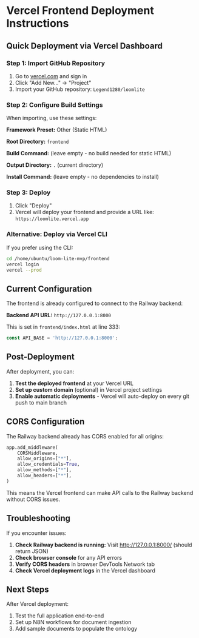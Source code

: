 # Vercel Frontend Deployment Instructions

## Quick Deployment via Vercel Dashboard

### Step 1: Import GitHub Repository
1. Go to [vercel.com](https://vercel.com) and sign in
2. Click "Add New..." → "Project"
3. Import your GitHub repository: `Legend1280/loomlite`

### Step 2: Configure Build Settings
When importing, use these settings:

**Framework Preset:** Other (Static HTML)

**Root Directory:** `frontend`

**Build Command:** (leave empty - no build needed for static HTML)

**Output Directory:** `.` (current directory)

**Install Command:** (leave empty - no dependencies to install)

### Step 3: Deploy
1. Click "Deploy"
2. Vercel will deploy your frontend and provide a URL like: `https://loomlite.vercel.app`

### Alternative: Deploy via Vercel CLI

If you prefer using the CLI:

```bash
cd /home/ubuntu/loom-lite-mvp/frontend
vercel login
vercel --prod
```

## Current Configuration

The frontend is already configured to connect to the Railway backend:

**Backend API URL:** `http://127.0.0.1:8000`

This is set in `frontend/index.html` at line 333:
```javascript
const API_BASE = 'http://127.0.0.1:8000';
```

## Post-Deployment

After deployment, you can:

1. **Test the deployed frontend** at your Vercel URL
2. **Set up custom domain** (optional) in Vercel project settings
3. **Enable automatic deployments** - Vercel will auto-deploy on every git push to main branch

## CORS Configuration

The Railway backend already has CORS enabled for all origins:
```python
app.add_middleware(
    CORSMiddleware,
    allow_origins=["*"],
    allow_credentials=True,
    allow_methods=["*"],
    allow_headers=["*"],
)
```

This means the Vercel frontend can make API calls to the Railway backend without CORS issues.

## Troubleshooting

If you encounter issues:

1. **Check Railway backend is running:** Visit http://127.0.0.1:8000/ (should return JSON)
2. **Check browser console** for any API errors
3. **Verify CORS headers** in browser DevTools Network tab
4. **Check Vercel deployment logs** in the Vercel dashboard

## Next Steps

After Vercel deployment:
1. Test the full application end-to-end
2. Set up N8N workflows for document ingestion
3. Add sample documents to populate the ontology

